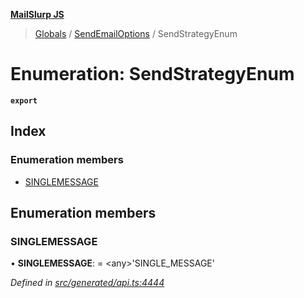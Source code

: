 **[MailSlurp JS](../README.md)**

> [Globals](../README.md) / [SendEmailOptions](../modules/sendemailoptions.md) / SendStrategyEnum

# Enumeration: SendStrategyEnum

**`export`** 

## Index

### Enumeration members

* [SINGLEMESSAGE](sendemailoptions.sendstrategyenum.md#singlemessage)

## Enumeration members

### SINGLEMESSAGE

•  **SINGLEMESSAGE**:  = \<any>'SINGLE\_MESSAGE'

*Defined in [src/generated/api.ts:4444](https://github.com/mailslurp/mailslurp-client/blob/67ec74c/src/generated/api.ts#L4444)*
